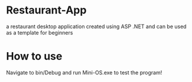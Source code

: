 # Restaurant-App
a restaurant desktop application created using ASP .NET and can be used as a template for beginners
# How to use
Navigate to bin/Debug and run Mini-OS.exe to test the program!
